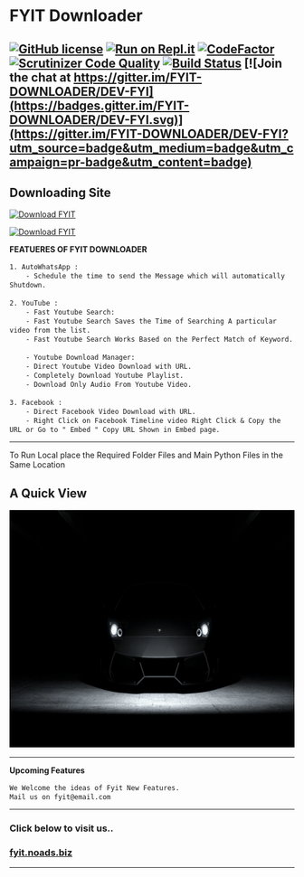 


<h1>FYIT Downloader</h1> 

[![GitHub license](https://img.shields.io/github/license/DeepakChakravarthy/YoutubeDownloader-FYI)](https://github.com/DeepakChakravarthy/YoutubeDownloader-FYI/blob/master/LICENSE)
[![Run on Repl.it](https://repl.it/badge/github/DeepakChakravarthy/YoutubeDownloader-FYI)](https://repl.it/github/DeepakChakravarthy/YoutubeDownloader-FYI)
[![CodeFactor](https://www.codefactor.io/repository/github/deepakchakravarthy/youtubedownloader-fyi/badge)](https://www.codefactor.io/repository/github/deepakchakravarthy/youtubedownloader-fyi)
[![Scrutinizer Code Quality](https://scrutinizer-ci.com/g/DeepakChakravarthy/YoutubeDownloader-FYI/badges/quality-score.png?b=master)](https://scrutinizer-ci.com/g/DeepakChakravarthy/YoutubeDownloader-FYI/?branch=master)
[![Build Status](https://scrutinizer-ci.com/g/DeepakChakravarthy/YoutubeDownloader-FYI/badges/build.png?b=master)](https://scrutinizer-ci.com/g/DeepakChakravarthy/YoutubeDownloader-FYI/build-status/master) [![Join the chat at https://gitter.im/FYIT-DOWNLOADER/DEV-FYI](https://badges.gitter.im/FYIT-DOWNLOADER/DEV-FYI.svg)](https://gitter.im/FYIT-DOWNLOADER/DEV-FYI?utm_source=badge&utm_medium=badge&utm_campaign=pr-badge&utm_content=badge)
---------------------------------------------------------
<h2>Downloading Site</h2>
<a href="https://sourceforge.net/p/fyit/"><img alt="Download FYIT" src="https://sourceforge.net/sflogo.php?type=13&group_id=3225284" ></a>

<a href="https://sourceforge.net/projects/fyit/files/latest/download"><img alt="Download FYIT" src="https://img.shields.io/sourceforge/dt/fyit.svg" ></a>

**FEATUERES OF FYIT DOWNLOADER**

	1. AutoWhatsApp :
	    - Schedule the time to send the Message which will automatically Shutdown.
		
	2. YouTube :
	    - Fast Youtube Search:
		- Fast Youtube Search Saves the Time of Searching A particular video from the list.
		- Fast Youtube Search Works Based on the Perfect Match of Keyword.
			
	    - Youtube Download Manager:
		- Direct Youtube Video Download with URL.
		- Completely Download Youtube Playlist.
		- Download Only Audio From Youtube Video.
            
	3. Facebook :
	    - Direct Facebook Video Download with URL.
	    - Right Click on Facebook Timeline video Right Click & Copy the URL or Go to " Embed " Copy URL Shown in Embed page.
	
---------------------------------------------------------

To Run Local place the Required Folder Files and Main Python Files in the Same Location

<h2> A Quick View </h3>

<img src="https://github.com/DeepakChakravarthy/YoutubeDownloader-FYI/blob/master/ScreenShot/screendemo.gif?raw=true" width="800" height="420">

----------------------------------------------------------

**Upcoming Features**

	We Welcome the ideas of Fyit New Features. 
	Mail us on fyit@email.com
	
----------------------------------------------------------

<h3>Click below to visit us..</h3>
<h3><a href="https://fyit.noads.biz/">fyit.noads.biz</a></h3>

-----------------------------------------------------------
